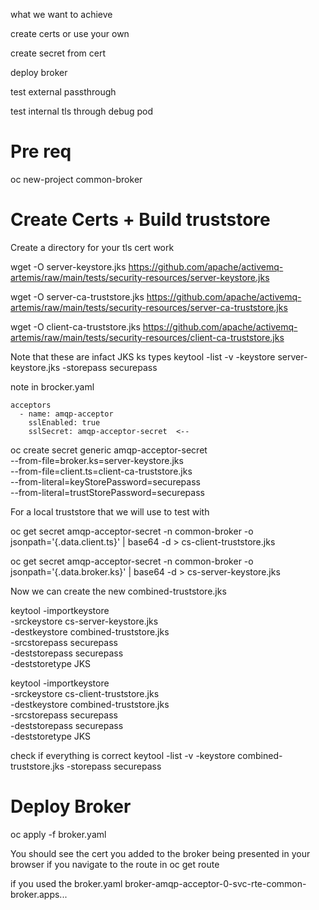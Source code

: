 what we want to achieve

create certs or use your own

create secret from cert

deploy broker

test external passthrough

test internal tls through debug pod


# Pre req
oc new-project common-broker

# Create Certs + Build truststore

Create a directory for your tls cert work

wget -O server-keystore.jks https://github.com/apache/activemq-artemis/raw/main/tests/security-resources/server-keystore.jks

wget -O server-ca-truststore.jks https://github.com/apache/activemq-artemis/raw/main/tests/security-resources/server-ca-truststore.jks

wget -O client-ca-truststore.jks https://github.com/apache/activemq-artemis/raw/main/tests/security-resources/client-ca-truststore.jks

Note that these are infact JKS ks types
keytool -list -v -keystore server-keystore.jks -storepass securepass

note in brocker.yaml

    acceptors
      - name: amqp-acceptor
        sslEnabled: true
        sslSecret: amqp-acceptor-secret  <--

oc create secret generic amqp-acceptor-secret \
--from-file=broker.ks=server-keystore.jks \
--from-file=client.ts=client-ca-truststore.jks \
--from-literal=keyStorePassword=securepass \
--from-literal=trustStorePassword=securepass

For a local truststore that we will use to test with

oc get secret amqp-acceptor-secret -n common-broker -o jsonpath='{.data.client\.ts}' | base64 -d > cs-client-truststore.jks

oc get secret amqp-acceptor-secret -n common-broker -o jsonpath='{.data.broker\.ks}' | base64 -d > cs-server-keystore.jks

Now we can create the new combined-truststore.jks

keytool -importkeystore \
  -srckeystore cs-server-keystore.jks \
  -destkeystore combined-truststore.jks \
  -srcstorepass securepass \
  -deststorepass securepass \
  -deststoretype JKS

keytool -importkeystore \
  -srckeystore cs-client-truststore.jks \
  -destkeystore combined-truststore.jks \
  -srcstorepass securepass \
  -deststorepass securepass \
  -deststoretype JKS

check if everything is correct
keytool -list -v -keystore combined-truststore.jks -storepass securepass

# Deploy Broker

oc apply -f broker.yaml

You should see the cert you added to the broker being presented in your browser if you navigate to the route in 
oc get route

if you used the broker.yaml
broker-amqp-acceptor-0-svc-rte-common-broker.apps...